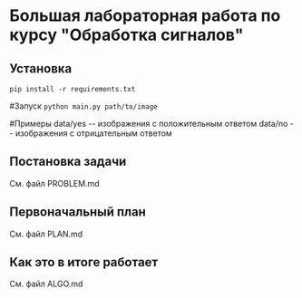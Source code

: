 # Большая лабораторная работа по курсу "Обработка сигналов"

## Установка

`pip install -r requirements.txt`

#Запуск
`python main.py path/to/image`

#Примеры
data/yes -- изображения с положительным ответом
data/no  -- изображения с отрицательным ответом

## Постановка задачи
См. файл PROBLEM.md

## Первоначальный план
См. файл PLAN.md

## Как это в итоге    работает
См. файл ALGO.md


